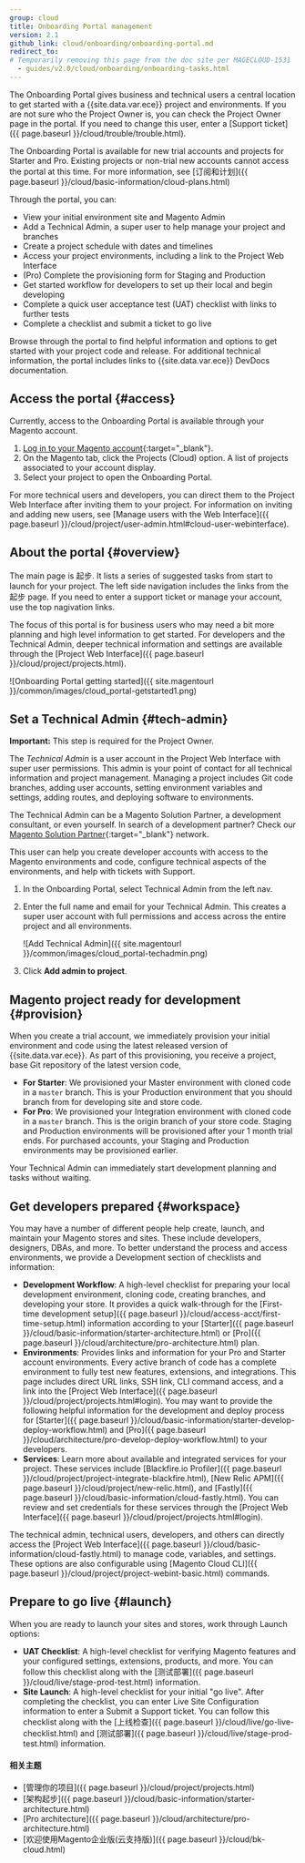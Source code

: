 ```yaml
---
group: cloud
title: Onboarding Portal management
version: 2.1
github_link: cloud/onboarding/onboarding-portal.md
redirect_to:
# Temporarily removing this page from the doc site per MAGECLOUD-1531
  - guides/v2.0/cloud/onboarding/onboarding-tasks.html
---
```


The Onboarding Portal gives business and technical users a central location to get started with a {{site.data.var.ece}} project and environments. If you are not sure who the Project Owner is, you can check the Project Owner page in the portal. If you need to change this user, enter a [Support ticket]({{ page.baseurl }}/cloud/trouble/trouble.html).

<div class="bs-callout bs-callout-info" id="info" markdown="1">
The Onboarding Portal is available for new trial accounts and projects for Starter and Pro. Existing projects or non-trial new accounts cannot access the portal at this time. For more information, see [订阅和计划]({{ page.baseurl }}/cloud/basic-information/cloud-plans.html)
</div>

Through the portal, you can:

* View your initial environment site and Magento Admin
* Add a Technical Admin, a super user to help manage your project and branches
* Create a project schedule with dates and timelines
* Access your project environments, including a link to the Project Web Interface
* (Pro) Complete the provisioning form for Staging and Production
* Get started workflow for developers to set up their local and begin developing
* Complete a quick user acceptance test (UAT) checklist with links to further tests
* Complete a checklist and submit a ticket to go live

Browse through the portal to find helpful information and options to get started with your project code and release. For additional technical information, the portal includes links to {{site.data.var.ece}} DevDocs documentation.

## Access the portal {#access}
Currently, access to the Onboarding Portal is available through your Magento account.

1. [Log in to your Magento account](https://account.magento.com){:target="_blank"}.
2. On the Magento tab, click the Projects (Cloud) option. A list of projects associated to your account display.
3. Select your project to open the Onboarding Portal.

For more technical users and developers, you can direct them to the Project Web Interface after inviting them to your project. For information on inviting and adding new users, see [Manage users with the Web Interface]({{ page.baseurl }}/cloud/project/user-admin.html#cloud-user-webinterface).

<!-- for future use: http://cloud.magento.com -->

## About the portal {#overview}
The main page is 起步. It lists a series of suggested tasks from start to launch for your project. The left side navigation includes the links from the 起步 page. If you need to enter a support ticket or manage your account, use the top nagivation links.

The focus of this portal is for business users who may need a bit more planning and high level information to get started. For developers and the Technical Admin, deeper technical information and settings are available through the [Project Web Interface]({{ page.baseurl }}/cloud/project/projects.html).

![Onboarding Portal getting started]({{ site.magentourl }}/common/images/cloud_portal-getstarted1.png)

## Set a Technical Admin {#tech-admin}
**Important:** This step is required for the Project Owner.

The _Technical Admin_ is a user account in the Project Web Interface with super user permissions. This admin is your point of contact for all technical information and project management. Managing a project includes Git code branches, adding user accounts, setting environment variables and settings, adding routes, and deploying software to environments.

The Technical Admin can be a Magento Solution Partner, a development consultant, or even yourself. In search of a development partner? Check our [Magento Solution Partner](https://magento.com/find-a-partner){:target="_blank"} network.

This user can help you create developer accounts with access to the Magento environments and code, configure technical aspects of the environments, and help with tickets with Support.

1. In the Onboarding Portal, select Technical Admin from the left nav.
2. Enter the full name and email for your Technical Admin. This creates a super user account with full permissions and access across the entire project and all environments.

	![Add Technical Admin]({{ site.magentourl }}/common/images/cloud_portal-techadmin.png)
3. Click **Add admin to project**.

## Magento project ready for development {#provision}
When you create a trial account, we immediately provision your initial environment and code using the latest released version of {{site.data.var.ece}}. As part of this provisioning, you receive a project, base Git repository of the latest version code,

* **For Starter**: We provisioned your Master environment with cloned code in a `master` branch. This is your Production environment that you should branch from for developing site and store code.
* **For Pro**: We provisioned your Integration environment with cloned code in a `master` branch. This is the origin branch of your store code. Staging and Production environments will be provisioned after your 1 month trial ends. For purchased accounts, your Staging and Production environments may be provisioned earlier.

Your Technical Admin can immediately start development planning and tasks without waiting.

## Get developers prepared {#workspace}
You may have a number of different people help create, launch, and maintain your Magento stores and sites. These include developers, designers, DBAs, and more. To better understand the process and access environments, we provide a Development section of checklists and information:

* **Development Workflow**: A high-level checklist for preparing your local development environment, cloning code, creating branches, and developing your store. It provides a quick walk-through for the [First-time development setup]({{ page.baseurl }}/cloud/access-acct/first-time-setup.html) information according to your [Starter]({{ page.baseurl }}/cloud/basic-information/starter-architecture.html) or [Pro]({{ page.baseurl }}/cloud/architecture/pro-architecture.html) plan.
* **Environments**: Provides links and information for your Pro and Starter account environments. Every active branch of code has a complete environment to fully test new features, extensions, and integrations. This page includes direct URL links, SSH link, CLI command access, and a link into the [Project Web Interface]({{ page.baseurl }}/cloud/project/projects.html#login). You may want to provide the following helpful information for the development and deploy process for [Starter]({{ page.baseurl }}/cloud/basic-information/starter-develop-deploy-workflow.html) and [Pro]({{ page.baseurl }}/cloud/architecture/pro-develop-deploy-workflow.html) to your developers.
* **Services**: Learn more about available and integrated services for your project. These services include [Blackfire.io Profiler]({{ page.baseurl }}/cloud/project/project-integrate-blackfire.html), [New Relic APM]({{ page.baseurl }}/cloud/project/new-relic.html), and [Fastly]({{ page.baseurl }}/cloud/basic-information/cloud-fastly.html). You can review and set credentials for these services through the [Project Web Interface]({{ page.baseurl }}/cloud/project/projects.html#login).

The technical admin, technical users, developers, and others can directly access the [Project Web Interface]({{ page.baseurl }}/cloud/basic-information/cloud-fastly.html) to manage code, variables, and settings. These options are also configurable using [Magento Cloud CLI]({{ page.baseurl }}/cloud/project/project-webint-basic.html) commands.

## Prepare to go live {#launch}
When you are ready to launch your sites and stores, work through Launch options:

* **UAT Checklist**: A high-level checklist for verifying Magento features and your configured settings, extensions, products, and more. You can follow this checklist along with the [测试部署]({{ page.baseurl }}/cloud/live/stage-prod-test.html) information.
* **Site Launch**: A high-level checklist for your initial "go live". After completing the checklist, you can enter Live Site Configuration information to enter a Submit a Support ticket. You can follow this checklist along with the [上线检查]({{ page.baseurl }}/cloud/live/go-live-checklist.html) and [测试部署]({{ page.baseurl }}/cloud/live/stage-prod-test.html) information.

#### 相关主题
* [管理你的项目]({{ page.baseurl }}/cloud/project/projects.html)
* [架构起步]({{ page.baseurl }}/cloud/basic-information/starter-architecture.html)
* [Pro architecture]({{ page.baseurl }}/cloud/architecture/pro-architecture.html)
* [欢迎使用Magento企业版(云支持版)]({{ page.baseurl }}/cloud/bk-cloud.html)
